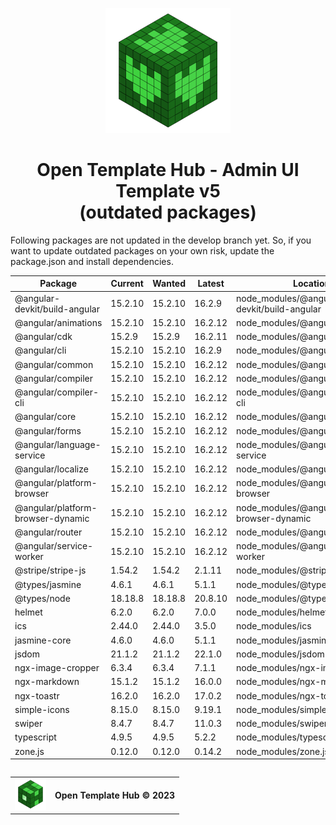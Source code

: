 <p align="center">
  <a href="https://opentemplatehub.com">
    <img src="https://raw.githubusercontent.com/open-template-hub/open-template-hub.github.io/master/assets/logo/ui/admin-ui-logo.png" alt="Logo" width=200>
  </a>
</p>


<h1 align="center">
Open Template Hub - Admin UI Template v5
  <br/>
(outdated packages)
</h1>

Following packages are not updated in the develop branch yet. So, if you want to update outdated packages on your own risk, update the package.json and install dependencies.

| Package | Current | Wanted | Latest | Location |
| --- | --- | --- | --- | --- |
| @angular-devkit/build-angular | 15.2.10 | 15.2.10 | 16.2.9 | node_modules/@angular-devkit/build-angular |
| @angular/animations | 15.2.10 | 15.2.10 | 16.2.12 | node_modules/@angular/animations |
| @angular/cdk | 15.2.9 | 15.2.9 | 16.2.11 | node_modules/@angular/cdk |
| @angular/cli | 15.2.10 | 15.2.10 | 16.2.9 | node_modules/@angular/cli |
| @angular/common | 15.2.10 | 15.2.10 | 16.2.12 | node_modules/@angular/common |
| @angular/compiler | 15.2.10 | 15.2.10 | 16.2.12 | node_modules/@angular/compiler |
| @angular/compiler-cli | 15.2.10 | 15.2.10 | 16.2.12 | node_modules/@angular/compiler-cli |
| @angular/core | 15.2.10 | 15.2.10 | 16.2.12 | node_modules/@angular/core |
| @angular/forms | 15.2.10 | 15.2.10 | 16.2.12 | node_modules/@angular/forms |
| @angular/language-service | 15.2.10 | 15.2.10 | 16.2.12 | node_modules/@angular/language-service |
| @angular/localize | 15.2.10 | 15.2.10 | 16.2.12 | node_modules/@angular/localize |
| @angular/platform-browser | 15.2.10 | 15.2.10 | 16.2.12 | node_modules/@angular/platform-browser |
| @angular/platform-browser-dynamic | 15.2.10 | 15.2.10 | 16.2.12 | node_modules/@angular/platform-browser-dynamic |
| @angular/router | 15.2.10 | 15.2.10 | 16.2.12 | node_modules/@angular/router |
| @angular/service-worker | 15.2.10 | 15.2.10 | 16.2.12 | node_modules/@angular/service-worker |
| @stripe/stripe-js | 1.54.2 | 1.54.2 | 2.1.11 | node_modules/@stripe/stripe-js |
| @types/jasmine | 4.6.1 | 4.6.1 | 5.1.1 | node_modules/@types/jasmine |
| @types/node | 18.18.8 | 18.18.8 | 20.8.10 | node_modules/@types/node |
| helmet | 6.2.0 | 6.2.0 | 7.0.0 | node_modules/helmet |
| ics | 2.44.0 | 2.44.0 | 3.5.0 | node_modules/ics |
| jasmine-core | 4.6.0 | 4.6.0 | 5.1.1 | node_modules/jasmine-core |
| jsdom | 21.1.2 | 21.1.2 | 22.1.0 | node_modules/jsdom |
| ngx-image-cropper | 6.3.4 | 6.3.4 | 7.1.1 | node_modules/ngx-image-cropper |
| ngx-markdown | 15.1.2 | 15.1.2 | 16.0.0 | node_modules/ngx-markdown |
| ngx-toastr | 16.2.0 | 16.2.0 | 17.0.2 | node_modules/ngx-toastr |
| simple-icons | 8.15.0 | 8.15.0 | 9.19.1 | node_modules/simple-icons |
| swiper | 8.4.7 | 8.4.7 | 11.0.3 | node_modules/swiper |
| typescript | 4.9.5 | 4.9.5 | 5.2.2 | node_modules/typescript |
| zone.js | 0.12.0 | 0.12.0 | 0.14.2 | node_modules/zone.js |

<table align="right"><tr><td><a href="https://opentemplatehub.com"><img src="https://raw.githubusercontent.com/open-template-hub/open-template-hub.github.io/master/assets/logo/brand-logo.png" width="50px" alt="oth"/></a></td><td><b>Open Template Hub © 2023</b></td></tr></table>

